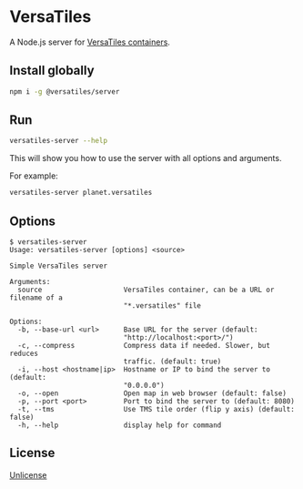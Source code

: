 # VersaTiles

A Node.js server for [VersaTiles containers](https://github.com/versatiles-org/versatiles-spec).

## Install globally

```bash
npm i -g @versatiles/server
```

## Run

```bash
versatiles-server --help
```

This will show you how to use the server with all options and arguments.

For example:

```bash
versatiles-server planet.versatiles
```

## Options

<!--- This chapter is generated automatically --->

```console
$ versatiles-server
Usage: versatiles-server [options] <source>

Simple VersaTiles server

Arguments:
  source                    VersaTiles container, can be a URL or filename of a
                            "*.versatiles" file

Options:
  -b, --base-url <url>      Base URL for the server (default:
                            "http://localhost:<port>/")
  -c, --compress            Compress data if needed. Slower, but reduces
                            traffic. (default: true)
  -i, --host <hostname|ip>  Hostname or IP to bind the server to (default:
                            "0.0.0.0")
  -o, --open                Open map in web browser (default: false)
  -p, --port <port>         Port to bind the server to (default: 8080)
  -t, --tms                 Use TMS tile order (flip y axis) (default: false)
  -h, --help                display help for command
```

## License

[Unlicense](./LICENSE.md)
